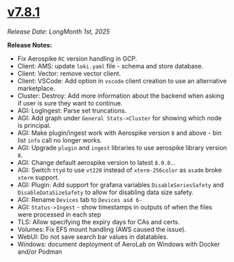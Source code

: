 # [v7.8.1](https://github.com/aerospike/aerolab/releases/tag/7.8.1)

_Release Date: LongMonth 1st, 2025_

**Release Notes:**
* Fix Aerospike `RC` version handling in GCP.
* Client: AMS: update `loki.yaml` file - schema and store database.
* Client: Vector: remove vector client.
* Client: VSCode: Add option in `vscode` client creation to use an alternative marketplace.
* Cluster: Destroy: Add more information about the backend when asking if user is sure they want to continue.
* AGI: LogIngest: Parse set truncations.
* AGI: Add graph under `General Stats->Cluster` for showing which node is principal.
* AGI: Make plugin/ingest work with Aerospike version `8` and above - bin list `info` call no longer works.
* AGI: Upgrade `plugin` and `ingest` libraries to use aerospike library version `8`.
* AGI: Change default aerospike version to latest `8.0.0.`.
* AGI: Switch `ttyd` to use `vt220` instead of `xterm-256color` as `asadm` broke `xterm` support.
* AGI: Plugin: Add support for grafana variables `DisableSeriesSafety` and `DisableDataSizeSafety` to allow for disabling data size safety.
* AGI: Rename `Devices` tab to `Devices asd 6-`
* AGI: `Status->Ingest` - show timestamps in outputs of when the files were processed in each step
* TLS: Allow specifying the expiry days for CAs and certs.
* Volumes: Fix EFS mount handling (AWS caused the issue).
* WebUI: Do not save search bar values in datatables.
* Windows: document deployment of AeroLab on Windows with Docker and/or Podman
